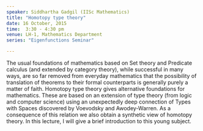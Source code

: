```yaml
---
speaker: Siddhartha Gadgil (IISc Mathematics)
title: "Homotopy type theory"
date: 16 October, 2015
time:  3:30 - 4:30 pm
venue: LH-1, Mathematics Department
series: "Eigenfunctions Seminar"

---
```


The usual foundations of mathematics based on Set theory and 
Predicate calculus (and extended by category theory), while successful in many 
ways, are so far removed from everyday mathematics that the possibility of 
translation of theorems to their formal counterparts is generally purely a 
matter of faith. Homotopy type theory gives alternative foundations for 
mathematics. These are based on an extension of type theory (from logic and 
computer science) using an unexpectedly deep connection of Types with Spaces 
discovered by Voevodsky and Awodey-Warren. As a consequence of this relation we 
also obtain a synthetic view of homotopy theory.
    In this lecture, I will give a brief introduction to this young subject.
